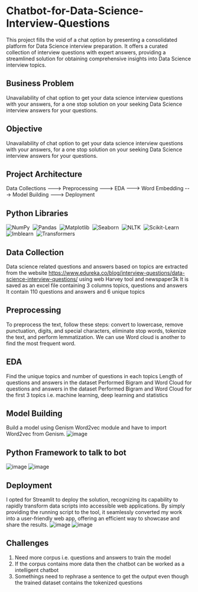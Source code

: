 
# Chatbot-for-Data-Science-Interview-Questions

This project fills the void of a chat option by presenting a consolidated platform for Data Science interview preparation. It offers a curated collection of interview questions with expert answers, providing a streamlined solution for obtaining comprehensive insights into Data Science interview topics.

## Business Problem 

Unavailability of chat option to get your data science interview questions with your answers, for a one stop solution on your seeking Data Science interview answers for your questions.

## Objective

Unavailability of chat option to get your data science interview questions with your answers, for a one stop solution on your seeking Data Science interview answers for your questions.

## Project Architecture

Data Collections ---> Preprocessing ---> EDA ---> Word Embedding ---> Model Building ---> Deployment

## Python Libraries 

![NumPy](https://img.shields.io/badge/-NumPy-05122A?style=flat&logo=NumPy)&nbsp;
![Pandas](https://img.shields.io/badge/-Pandas-05122A?style=flat&logo=Pandas)&nbsp;
![Matplotlib](https://img.shields.io/badge/-Matplotlib-05122A?style=flat&logo=Matplotlib)&nbsp;
![Seaborn](https://img.shields.io/badge/-Seaborn-05122A?style=flat&logo=Seaborn)&nbsp;
![NLTK](https://img.shields.io/badge/-NLTK-05122A?style=flat&logo=NLTK)&nbsp;
![Scikit-Learn](https://img.shields.io/badge/-ScikitLearn-05122A?style=flat&logo=scikit-learn)\
![Imblearn](https://img.shields.io/badge/-Imblearn-05122A?style=flat&logo=Imblearn)&nbsp;
![Transformers](https://img.shields.io/badge/-Transformers-05122A?style=flat&logo=Transformers)&nbsp;

## Data Collection 

Data science related questions and answers based on topics are extracted from the website https://www.edureka.co/blog/interview-questions/data-science-interview-questions/ using web Harvey tool and newspaper3k
It is saved as an excel file containing 3 columns topics, questions and answers 
It contain 110 questions and answers and 6 unique topics 

## Preprocessing

To preprocess the text, follow these steps: 
convert to lowercase, remove punctuation, digits, and special characters, eliminate stop words, tokenize the text, and perform lemmatization.
We can use Word cloud is another to find the most frequent word.

## EDA

Find the unique topics and number of questions in each topics 
Length of questions and answers in the dataset 
Performed Bigram and Word Cloud for questions and answers  in the dataset 
Performed Bigram and Word Cloud for the first 3 topics i.e. machine learning, deep learning and statistics

## Model Building 

Build a model using Genism Word2vec module and have to import Word2vec from Genism.
![image](https://github.com/nithu24/Chatbot-for-Data-Science-Interview-Questions-/assets/92521223/9be23902-2781-4322-a55b-44cc5a8aadda)


## Python Framework to talk to bot 

![image](https://github.com/nithu24/Chatbot-for-Data-Science-Interview-Questions-/assets/92521223/f6afd012-ba70-4874-8753-62161f860a57/width=100/height=100)
![image](https://github.com/nithu24/Chatbot-for-Data-Science-Interview-Questions-/assets/92521223/ab721228-489e-4ffa-ace1-7d3d74a1cb35/width=100/height=100)


## Deployment

I opted for Streamlit to deploy the solution, recognizing its capability to rapidly transform data scripts into accessible web applications. By simply providing the running script to the tool, it seamlessly converted my work into a user-friendly web app, offering an efficient way to showcase and share the results.
![image](https://github.com/nithu24/Chatbot-for-Data-Science-Interview-Questions-/assets/92521223/11ea174c-948d-4eac-9413-ca127ac26da0)
![image](https://github.com/nithu24/Chatbot-for-Data-Science-Interview-Questions-/assets/92521223/7bcc795e-9a7e-4558-939c-3441a2d75017)


## Challenges 

1) Need more corpus i.e. questions and answers to train the model 
2) If the corpus contains more data then the chatbot can be worked as a intelligent chatbot 
3) Somethings need to rephrase a sentence to get the output even though the trained dataset contains the tokenized questions 
